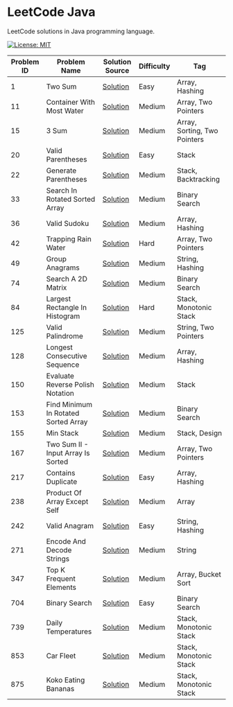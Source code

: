 # LeetCode Java

LeetCode solutions in Java programming language.

[![License: MIT](https://img.shields.io/badge/License-MIT-yellow.svg)](https://github.com/anirudhology/leetcode-java/blob/main/LICENSE)

| Problem ID | Problem Name                         | Solution Source                                                                                       | Difficulty | Tag                          |
|------------|--------------------------------------|-------------------------------------------------------------------------------------------------------|------------|------------------------------|
| 1          | Two Sum                              | [Solution](src/main/java/com/anirudhology/leetcode/array/TwoSum.java)                                 | Easy       | Array, Hashing               |
| 11         | Container With Most Water            | [Solution](src/main/java/com/anirudhology/leetcode/array/ContainerWithMostWater.java)                 | Medium     | Array, Two Pointers          |
| 15         | 3 Sum                                | [Solution](src/main/java/com/anirudhology/leetcode/array/ThreeSum.java)                               | Medium     | Array, Sorting, Two Pointers |
| 20         | Valid Parentheses                    | [Solution](src/main/java/com/anirudhology/leetcode/stack/ValidParentheses.java)                       | Easy       | Stack                        |
| 22         | Generate Parentheses                 | [Solution](src/main/java/com/anirudhology/leetcode/stack/GenerateParentheses.java)                    | Medium     | Stack, Backtracking          |
| 33         | Search In Rotated Sorted Array       | [Solution](src/main/java/com/anirudhology/leetcode/binarysearch/SearchInRotatedSortedArray.java)      | Medium     | Binary Search                |
| 36         | Valid Sudoku                         | [Solution](src/main/java/com/anirudhology/leetcode/array/ValidSudoku.java)                            | Medium     | Array, Hashing               |
| 42         | Trapping Rain Water                  | [Solution](src/main/java/com/anirudhology/leetcode/array/TrappingRainWater.java)                      | Hard       | Array, Two Pointers          |
| 49         | Group Anagrams                       | [Solution](src/main/java/com/anirudhology/leetcode/string/GroupAnagrams.java)                         | Medium     | String, Hashing              |
| 74         | Search A 2D Matrix                   | [Solution](src/main/java/com/anirudhology/leetcode/binarysearch/SearchA2DMatrix.java)                 | Medium     | Binary Search                |
| 84         | Largest Rectangle In Histogram       | [Solution](src/main/java/com/anirudhology/leetcode/stack/LargestRectangleInHistogram.java)            | Hard       | Stack, Monotonic Stack       |
| 125        | Valid Palindrome                     | [Solution](src/main/java/com/anirudhology/leetcode/string/ValidPalindrome.java)                       | Medium     | String, Two Pointers         |
| 128        | Longest Consecutive Sequence         | [Solution](src/main/java/com/anirudhology/leetcode/array/LongestConsecutiveSequence.java)             | Medium     | Array, Hashing               |
| 150        | Evaluate Reverse Polish Notation     | [Solution](src/main/java/com/anirudhology/leetcode/stack/EvaluateReversePolishNotation.java)          | Medium     | Stack                        |
| 153        | Find Minimum In Rotated Sorted Array | [Solution](src/main/java/com/anirudhology/leetcode/binarysearch/FindMinimumInRotatedSortedArray.java) | Medium     | Binary Search                |
| 155        | Min Stack                            | [Solution](src/main/java/com/anirudhology/leetcode/stack/MinStack.java)                               | Medium     | Stack, Design                |
| 167        | Two Sum II - Input Array Is Sorted   | [Solution](src/main/java/com/anirudhology/leetcode/array/TwoSumIIInputArrayIsSorted.java)             | Medium     | Array, Two Pointers          |
| 217        | Contains Duplicate                   | [Solution](src/main/java/com/anirudhology/leetcode/array/ContainsDuplicate.java)                      | Easy       | Array, Hashing               |
| 238        | Product Of Array Except Self         | [Solution](src/main/java/com/anirudhology/leetcode/array/ProductOfArrayExceptSelf.java)               | Medium     | Array                        |
| 242        | Valid Anagram                        | [Solution](src/main/java/com/anirudhology/leetcode/string/ValidAnagram.java)                          | Easy       | String, Hashing              |
| 271        | Encode And Decode Strings            | [Solution](src/main/java/com/anirudhology/leetcode/string/EncodeAndDecodeStrings.java)                | Medium     | String                       |
| 347        | Top K Frequent Elements              | [Solution](src/main/java/com/anirudhology/leetcode/array/TopKFrequentElements.java)                   | Medium     | Array, Bucket Sort           |
| 704        | Binary Search                        | [Solution](src/main/java/com/anirudhology/leetcode/binarysearch/BinarySearch.java)                    | Easy       | Binary Search                |
| 739        | Daily Temperatures                   | [Solution](src/main/java/com/anirudhology/leetcode/stack/DailyTemperatures.java)                      | Medium     | Stack, Monotonic Stack       |
| 853        | Car Fleet                            | [Solution](src/main/java/com/anirudhology/leetcode/stack/CarFleet.java)                               | Medium     | Stack, Monotonic Stack       |
| 875        | Koko Eating Bananas                  | [Solution](src/main/java/com/anirudhology/leetcode/binarysearch/KokoEatingBananas.java)               | Medium     | Stack, Monotonic Stack       |